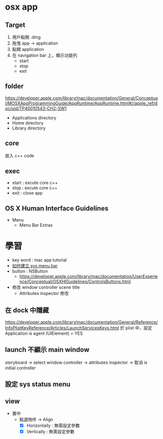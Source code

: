 # osx app

## Target

1. 用戶點開 .dmg
2. 拖曳 app -> application
3. 點開 application
4. 在 navigation bar 上，顯示功能列
	- start
	- stop
	- exit

## folder
https://developer.apple.com/library/mac/documentation/General/Conceptual/MOSXAppProgrammingGuide/AppRuntime/AppRuntime.html#//apple_ref/doc/uid/TP40010543-CH2-SW1

- Applications directory
- Home directory
- Library directory

## core

放入 c++ code


## exec

- start : excute core c++
- stop : excute core c++
- exit : close app

## OS X Human Interface Guidelines

- Menu
	- Menu Bar Extras

	
# 學習

- key word : mac app tutorial
- [如何建立 sys menu bar](http://howto.oz-apps.com/2013/04/creating-menubar-menu-mac-osx-using.html)
- button : NSButton
	- https://developer.apple.com/library/mac/documentation/UserExperience/Conceptual/OSXHIGuidelines/ControlsButtons.html
- 修改 window controller scene title
	- Attributes inspector 修改

## 在 dock 中隱藏
https://developer.apple.com/library/mac/documentation/General/Reference/InfoPlistKeyReference/Articles/LaunchServicesKeys.html
於 plist 中，設定 Application is agent (UIElement) = YES

## launch 不顯示 main window
storyboard -> select window controller -> attributes inspector -> 取消 is initial controller

## 設定 sys status menu

## view 

- 置中
	- 點選物件 -> Align 
		- [x] Horizontally : 無需設定參數
		- [x] Vertically  : 無需設定參數